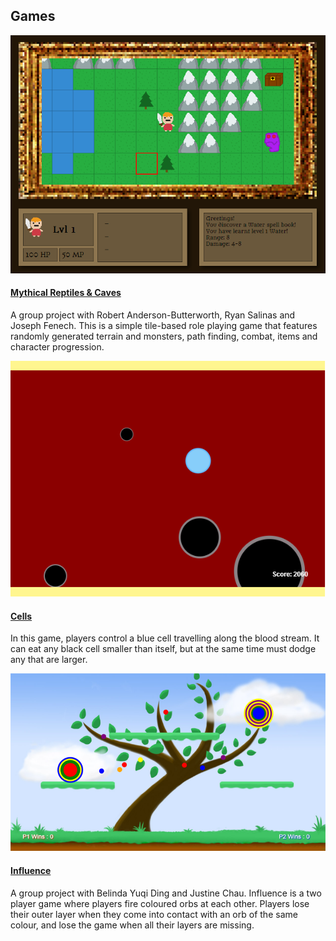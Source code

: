 ## Games

![Mythical Reptiles and Caves screenshot](/images/games/mrc.png)
#### [Mythical Reptiles &amp; Caves](https://kyymichelle.github.io/games/mythical_reptiles.zip)
A group project with Robert Anderson-Butterworth, Ryan Salinas and Joseph Fenech. This is a simple tile-based role playing game that features randomly generated terrain and monsters, path finding, combat, items and character progression.

![Cells screenshot](/images/games/cells.png)
#### [Cells](https://kyymichelle.github.io/games/cells.zip)
In this game, players control a blue cell travelling along the blood stream. It can eat any black cell smaller than itself, but at the same time must dodge any that are larger.

![Influence screenshot](/images/games/inf.png)
#### [Influence](https://kyymichelle.github.io/games/influence.zip)
A group project with Belinda Yuqi Ding and Justine Chau. Influence is a two player game where players fire coloured orbs at each other. Players lose their outer layer when they come into contact with an orb of the same colour, and lose the game when all their layers are missing.
